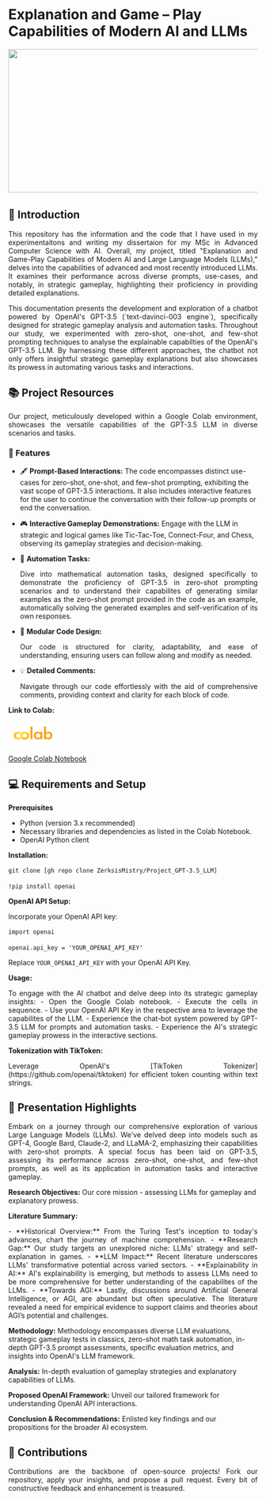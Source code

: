 # Explanation and Game – Play Capabilities of Modern AI and LLMs

<a href="https://www.bing.com/create?toWww=1&redig=2C515D4EAC1C4E42A8570BD3DA3B6064">
   <img src="https://github.com/ZerksisMistry/Project_GPT-3.5_LLM/blob/ab909bfcd8f8a5e1e0f7df82f5fdf14425389573/GitHub_Picture.png" 
      width="840" height="290"/">
</a>

## 🤖 Introduction

<p align="justify">
This repository has the information and the code that I have used in my experimentaitons and writing my dissertaion for my MSc in Advanced Computer Science with AI. Overall, my project, titled "Explanation and Game-Play Capabilities of Modern AI and Large Language Models (LLMs)," delves into the capabilities of advanced and most recently introduced LLMs. It examines their performance across diverse prompts, use-cases, and notably, in strategic gameplay, highlighting their proficiency in providing detailed explanations.
</p>

<p align="justify">
This documentation presents the development and exploration of a chatbot powered by OpenAI's GPT-3.5 (`text-davinci-003 engine`), specifically designed for strategic gameplay analysis and automation tasks. Throughout our study, we experimented with zero-shot, one-shot, and few-shot prompting techniques to analyse the explainable capabilties of the OpenAI's GPT-3.5 LLM. By harnessing these different approaches, the chatbot not only offers insightful strategic gameplay explanations but also showcases its prowess in automating various tasks and interactions.
</p>

## 📚 Project Resources
<p align="justify">
Our project, meticulously developed within a Google Colab environment, showcases the versatile capabilities of the GPT-3.5 LLM in diverse scenarios and tasks.
</p>

### 🌟 Features
<p align="justify">
   
- 🖋 **Prompt-Based Interactions:**  The code encompasses distinct use-cases for zero-shot, one-shot, and few-shot prompting, exhibiting the vast scope of GPT-3.5 interactions. It also includes interactive features for the user to continue the conversation with their follow-up prompts or end the conversation. </p>



<p align="justify">

- 🎮  **Interactive Gameplay Demonstrations:** Engage with the LLM in strategic and logical games like Tic-Tac-Toe, Connect-Four, and Chess, observing its gameplay strategies and decision-making.

</p>
  
- 🧮 **Automation Tasks:** <p align="justify">Dive into mathematical automation tasks, designed specifically to demonstrate the proficiency of GPT-3.5 in zero-shot prompting scenarios and to understand their capabilites of generating similar examples as the zero-shot prompt provided in the code as an example, automatically solving the generated examples and self-verification of its own responses.</p>
  
- 🧩 **Modular Code Design:** <p align="justify">Our code is structured for clarity, adaptability, and ease of understanding, ensuring users can follow along and modify as needed.</p>
  
- 💡 **Detailed Comments:** <p align="justify">Navigate through our code effortlessly with the aid of comprehensive comments, providing context and clarity for each block of code.</p>


**Link to Colab:** 

<a href="https://colab.research.google.com/drive/1e0pEE_1bHZnPKVEnh9TGhmUWwg4T9gpk?usp=sharing">
   <img src="https://github.com/ZerksisMistry/Project_GPT-3.5_LLM/blob/c1343a2fd2f0ee15d19f63df93927b35a20901b5/Google%20Colab%20Logo.png" alt="Google Colab Logo" width="100" height="50"/>
</a>

[Google Colab Notebook](https://colab.research.google.com/drive/1e0pEE_1bHZnPKVEnh9TGhmUWwg4T9gpk?usp=sharing)


## 💻 Requirements and Setup

**Prerequisites**

- Python (version 3.x recommended)
- Necessary libraries and dependencies as listed in the Colab Notebook.
- OpenAI Python client

**Installation:**

```
git clone [gh repo clone ZerksisMistry/Project_GPT-3.5_LLM]

!pip install openai
```

**OpenAI API Setup:**

Incorporate your OpenAI API key:

```
import openai

openai.api_key = 'YOUR_OPENAI_API_KEY'
```

Replace `YOUR_OPENAI_API_KEY` with your OpenAI API Key.

**Usage:**
<p align="justify">
To engage with the AI chatbot and delve deep into its strategic gameplay insights:
- Open the Google Colab notebook.
- Execute the cells in sequence.
- Use your OpenAI API Key in the respective area to leverage the capabilites of the LLM.
- Experience the chat-bot system powered by GPT-3.5 LLM for prompts and automation tasks.
- Experience the AI's strategic gameplay prowess in the interactive sections.
</p>

**Tokenization with TikToken:**
<p align="justify">
Leverage OpenAI's [TikToken Tokenizer](https://github.com/openai/tiktoken) for efficient token counting within text strings.
</p>

## 📌 Presentation Highlights
<p align="justify">
Embark on a journey through our comprehensive exploration of various Large Language Models (LLMs). We've delved deep into models such as GPT-4, Google Bard, Claude-2, and LLaMA-2, emphasizing their capabilities with zero-shot prompts. A special focus has been laid on GPT-3.5, assessing its performance across zero-shot, one-shot, and few-shot prompts, as well as its application in automation tasks and interactive gameplay.
</p>

**Research Objectives:** Our core mission - assessing LLMs for gameplay and explanatory prowess.

**Literature Summary:**
<p align="justify">
- **Historical Overview:** From the Turing Test's inception to today's advances, chart the journey of machine comprehension.
- **Research Gap:** Our study targets an unexplored niche: LLMs' strategy and self-explanation in games.
- **LLM Impact:** Recent literature underscores LLMs' transformative potential across varied sectors.
- **Explainability in AI:** AI's explainability is emerging, but methods to assess LLMs need to be more comprehensive for better understanding of the capabilites of the LLMs.
- **Towards AGI:** Lastly, discussions around Artificial General Intelligence, or AGI, are abundant but often speculative. The literature revealed a need for empirical evidence to support claims and theories about AGI’s potential and challenges.

**Methodology:** Methodology encompasses diverse LLM evaluations, strategic gameplay tests in classics, zero-shot math task automation, in-depth GPT-3.5 prompt assessments, specific evaluation metrics, and insights into OpenAI's LLM framework.

**Analysis:** In-depth evaluation of gameplay strategies and explanatory capabilities of LLMs.

**Proposed OpenAI Framework:** Unveil our tailored framework for understanding OpenAI API interactions.

**Conclusion & Recommendations:** Enlisted key findings and our propositions for the broader AI ecosystem.
</p>

## 🤝 Contributions
<p align="justify">
Contributions are the backbone of open-source projects! Fork our repository, apply your insights, and propose a pull request. Every bit of constructive feedback and enhancement is treasured.
</p>









